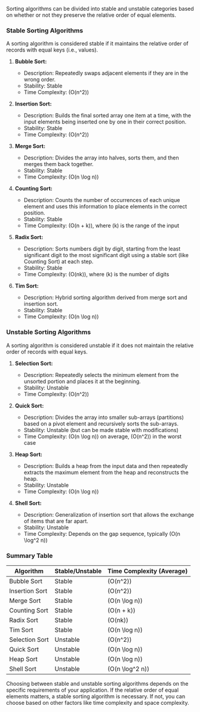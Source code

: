 Sorting algorithms can be divided into stable and unstable categories based on whether or not they preserve the relative order of equal elements.

### Stable Sorting Algorithms

A sorting algorithm is considered stable if it maintains the relative order of records with equal keys (i.e., values).

1. **Bubble Sort:**
   - Description: Repeatedly swaps adjacent elements if they are in the wrong order.
   - Stability: Stable
   - Time Complexity: \(O(n^2)\)

2. **Insertion Sort:**
   - Description: Builds the final sorted array one item at a time, with the input elements being inserted one by one in their correct position.
   - Stability: Stable
   - Time Complexity: \(O(n^2)\)

3. **Merge Sort:**
   - Description: Divides the array into halves, sorts them, and then merges them back together.
   - Stability: Stable
   - Time Complexity: \(O(n \log n)\)

4. **Counting Sort:**
   - Description: Counts the number of occurrences of each unique element and uses this information to place elements in the correct position.
   - Stability: Stable
   - Time Complexity: \(O(n + k)\), where \(k\) is the range of the input

5. **Radix Sort:**
   - Description: Sorts numbers digit by digit, starting from the least significant digit to the most significant digit using a stable sort (like Counting Sort) at each step.
   - Stability: Stable
   - Time Complexity: \(O(nk)\), where \(k\) is the number of digits

6. **Tim Sort:**
   - Description: Hybrid sorting algorithm derived from merge sort and insertion sort.
   - Stability: Stable
   - Time Complexity: \(O(n \log n)\)

### Unstable Sorting Algorithms

A sorting algorithm is considered unstable if it does not maintain the relative order of records with equal keys.

1. **Selection Sort:**
   - Description: Repeatedly selects the minimum element from the unsorted portion and places it at the beginning.
   - Stability: Unstable
   - Time Complexity: \(O(n^2)\)

2. **Quick Sort:**
   - Description: Divides the array into smaller sub-arrays (partitions) based on a pivot element and recursively sorts the sub-arrays.
   - Stability: Unstable (but can be made stable with modifications)
   - Time Complexity: \(O(n \log n)\) on average, \(O(n^2)\) in the worst case

3. **Heap Sort:**
   - Description: Builds a heap from the input data and then repeatedly extracts the maximum element from the heap and reconstructs the heap.
   - Stability: Unstable
   - Time Complexity: \(O(n \log n)\)

4. **Shell Sort:**
   - Description: Generalization of insertion sort that allows the exchange of items that are far apart.
   - Stability: Unstable
   - Time Complexity: Depends on the gap sequence, typically \(O(n \log^2 n)\)

### Summary Table

| Algorithm       | Stable/Unstable | Time Complexity (Average) |
|-----------------|------------------|---------------------------|
| Bubble Sort     | Stable           | \(O(n^2)\)                |
| Insertion Sort  | Stable           | \(O(n^2)\)                |
| Merge Sort      | Stable           | \(O(n \log n)\)           |
| Counting Sort   | Stable           | \(O(n + k)\)              |
| Radix Sort      | Stable           | \(O(nk)\)                 |
| Tim Sort        | Stable           | \(O(n \log n)\)           |
| Selection Sort  | Unstable         | \(O(n^2)\)                |
| Quick Sort      | Unstable         | \(O(n \log n)\)           |
| Heap Sort       | Unstable         | \(O(n \log n)\)           |
| Shell Sort      | Unstable         | \(O(n \log^2 n)\)         |

Choosing between stable and unstable sorting algorithms depends on the specific requirements of your application. If the relative order of equal elements matters, a stable sorting algorithm is necessary. If not, you can choose based on other factors like time complexity and space complexity.
